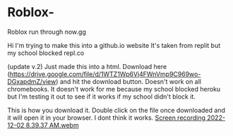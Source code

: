 # Roblox-
Roblox run through now.gg

Hi 
I'm trying to make this into a github.io website
It's taken from replit but my school blocked repl.co

(update v.2)
Just made this into a html. Download here (https://drive.google.com/file/d/1WTZ1Wp6Vj4FWnVmp9C969wo-DGxapdmZ/view) and hit the download button. Doesn't work on all chromebooks. It doesn't work for me because my school blocked heroku but I'm testing it out to see if it works if my school didn't block it.

This is how you download it. Double click on the file once downloaded and it will open it in your browser.
I dont think it works.
[Screen recording 2022-12-02 8.39.37 AM.webm](https://user-images.githubusercontent.com/111071747/205317709-22d54857-41ce-483c-b33d-cb9d54833b87.webm)
